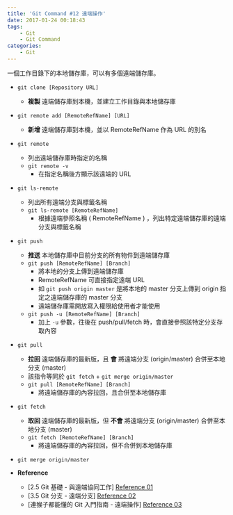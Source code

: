 ```yaml
---
title: 'Git Command #12 遠端操作'
date: 2017-01-24 00:18:43
tags:
    - Git
    - Git Command
categories:
    - Git
---
```

一個工作目錄下的本地儲存庫，可以有多個遠端儲存庫。
 - `git clone [Repository URL]`
    - **複製** 遠端儲存庫到本機，並建立工作目錄與本地儲存庫


 - `git remote add [RemoteRefName] [URL]`
    - **新增** 遠端儲存庫到本機，並以 RemoteRefName 作為 URL 的別名


 - `git remote`
    - 列出遠端儲存庫時指定的名稱
    - `git remote -v`
        - 在指定名稱後方顯示該遠端的 URL


 - `git ls-remote`
    - 列出所有遠端分支與標籤名稱
    - `git ls-remote [RemoteRefName]`
        - 根據遠端參照名稱 ( RemoteRefName ) ，列出特定遠端儲存庫的遠端分支與標籤名稱


 - `git push`
    - **推送** 本地儲存庫中目前分支的所有物件到遠端儲存庫
    - `git push [RemoteRefName] [Branch]`
        - 將本地的分支上傳到遠端儲存庫
        - RemoteRefName 可直接指定遠端 URL
        - 如 `git push origin master` 是將本地的 master 分支上傳到 origin 指定之遠端儲存庫的 master 分支
        - 遠端儲存庫需開放寫入權限給使用者才能使用
    - `git push -u [RemoteRefName] [Branch]`
        - 加上 `-u` 參數，往後在 push/pull/fetch 時，會直接參照該特定分支存取內容


- `git pull`
    - **拉回** 遠端儲存庫的最新版，且 **會** 將遠端分支 (origin/master) 合併至本地分支 (master)
    - 該指令等同於 `git fetch` + `git merge origin/master`
    - `git pull [RemoteRefName] [Branch]`
        - 將遠端儲存庫的內容拉回，且合併至本地儲存庫
 

 - `git fetch`
    - **取回** 遠端儲存庫的最新版，但 **不會** 將遠端分支 (origin/master) 合併至本地分支 (master)
    - `git fetch [RemoteRefName] [Branch]`
        - 將遠端儲存庫的內容拉回，但不合併到本地儲存庫


 - `git merge origin/master`


 - **Reference**
    - [2.5 Git 基礎 - 與遠端協同工作] [Reference 01]
    - [3.5 Git 分支 - 遠端分支] [Reference 02]
    - [連猴子都能懂的 Git 入門指南 - 遠端操作] [Reference 03]

[Reference 01]: https://goo.gl/uGxEqD
[Reference 02]: https://goo.gl/xkO0LK
[Reference 03]: https://goo.gl/a5OhHp
